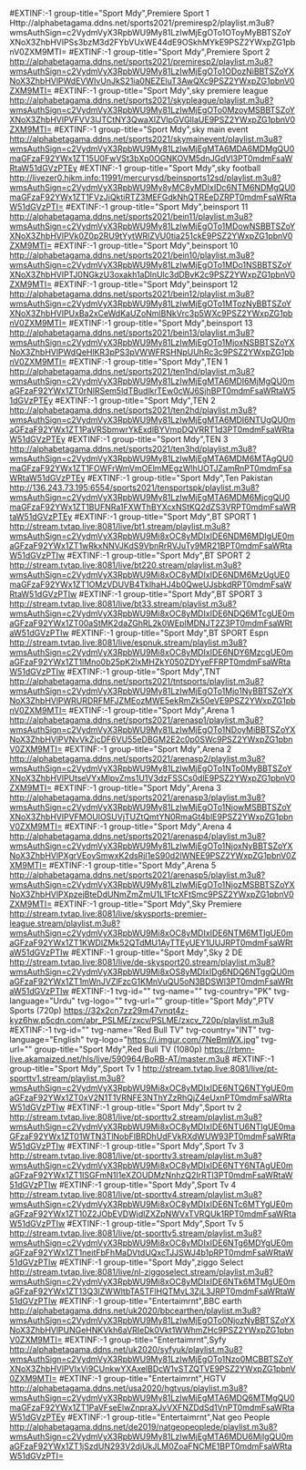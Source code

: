 #EXTINF:-1 group-title="Sport Mdy",Premiere Sport 1
Http://alphabetagama.ddns.net/sports2021/premiresp2/playlist.m3u8?wmsAuthSign=c2VydmVyX3RpbWU9My81LzIwMjEgOTo1OToyMyBBTSZoYXNoX3ZhbHVlPSs3bzM3d2FYbVUxWE44dE9OSkhMYkE9PSZ2YWxpZG1pbnV0ZXM9MTI=
#EXTINF:-1 group-title="Sport Mdy",Premiere Sport 2
http://alphabetagama.ddns.net/sports2021/premiresp2/playlist.m3u8?wmsAuthSign=c2VydmVyX3RpbWU9My81LzIwMjEgOTo1ODozNiBBTSZoYXNoX3ZhbHVlPWdEVWIvUnJkS21ia0NEZEluT3AwQXc9PSZ2YWxpZG1pbnV0ZXM9MTI=
#EXTINF:-1 group-title="Sport Mdy",sky premiere league
http://alphabetagama.ddns.net/sports2021/skypleague/playlist.m3u8?wmsAuthSign=c2VydmVyX3RpbWU9My81LzIwMjEgOTo0MzoyMSBBTSZoYXNoX3ZhbHVlPVFVV3lJTCtNY3QwaXlZVlpGVGlIaUE9PSZ2YWxpZG1pbnV0ZXM9MTI=
#EXTINF:-1 group-title="Sport Mdy",sky main event
http://alphabetagama.ddns.net/sports2021/skymainevent/playlist.m3u8?wmsAuthSign=c2VydmVyX3RpbWU9My81LzIwMjEgMTA6MDA6MDMgQU0maGFzaF92YWx1ZT15U0FwVSt3bXp0OGNKOVM5dnJGdVl3PT0mdmFsaWRtaW51dGVzPTEy
#EXTINF:-1 group-title="Sport Mdy",sky football
http://livezer0.hjkm.info:11991/mercurysd/beinsports12sd/playlist.m3u8?wmsAuthSign=c2VydmVyX3RpbWU9My8yMC8yMDIxIDc6NTM6NDMgQU0maGFzaF92YWx1ZT1FVzJiQktiRTZ3MEFGdkNhQTREeDZRPT0mdmFsaWRtaW51dGVzPTI=
#EXTINF:-1 group-title="Sport Mdy",beinsport 11
http://alphabetagama.ddns.net/sports2021/bein11/playlist.m3u8?wmsAuthSign=c2VydmVyX3RpbWU9My81LzIwMjEgOTo1MDowNSBBTSZoYXNoX3ZhbHVlPVk0Z0p2RU9tYytWRlZVU0tia251ckE9PSZ2YWxpZG1pbnV0ZXM9MTI=
#EXTINF:-1 group-title="Sport Mdy",beinsport 10
http://alphabetagama.ddns.net/sports2021/bein10/playlist.m3u8?wmsAuthSign=c2VydmVyX3RpbWU9My81LzIwMjEgOTo1MDo1NSBBTSZoYXNoX3ZhbHVlPTJ0NGkzU3oxakh1aDlnUlc3dDBvK2c9PSZ2YWxpZG1pbnV0ZXM9MTI=
#EXTINF:-1 group-title="Sport Mdy",beinsport 12
http://alphabetagama.ddns.net/sports2021/bein12/playlist.m3u8?wmsAuthSign=c2VydmVyX3RpbWU9My81LzIwMjEgOTo1MTozNyBBTSZoYXNoX3ZhbHVlPUxBa2xCeWdKaUZoNmlBNkVrc3p5WXc9PSZ2YWxpZG1pbnV0ZXM9MTI=
#EXTINF:-1 group-title="Sport Mdy",beinsport 13
http://alphabetagama.ddns.net/sports2021/bein13/playlist.m3u8?wmsAuthSign=c2VydmVyX3RpbWU9My81LzIwMjEgOTo1MjoxNSBBTSZoYXNoX3ZhbHVlPWdQeHlKR3pPS3pVWWFRSHNpUUhRc3c9PSZ2YWxpZG1pbnV0ZXM9MTI=
#EXTINF:-1 group-title="Sport Mdy",TEN 1
http://alphabetagama.ddns.net/sports2021/ten1hd/playlist.m3u8?wmsAuthSign=c2VydmVyX3RpbWU9My81LzIwMjEgMTA6MDI6MjMgQU0maGFzaF92YWx1ZT0rNlRSem5ldTBudlkrTEw0cWJ6SjhBPT0mdmFsaWRtaW51dGVzPTEy
#EXTINF:-1 group-title="Sport Mdy",TEN 2
http://alphabetagama.ddns.net/sports2021/ten2hd/playlist.m3u8?wmsAuthSign=c2VydmVyX3RpbWU9My81LzIwMjEgMTA6MDI6NTUgQU0maGFzaF92YWx1ZT1PaVRSbmwrYkExdlBYVmpDQVRRT1d3PT0mdmFsaWRtaW51dGVzPTEy
#EXTINF:-1 group-title="Sport Mdy",TEN 3
http://alphabetagama.ddns.net/sports2021/ten3hd/playlist.m3u8?wmsAuthSign=c2VydmVyX3RpbWU9My81LzIwMjEgMTA6MDM6MTAgQU0maGFzaF92YWx1ZT1FOWFrWmVmOElmMEgzWlhUOTJZamRnPT0mdmFsaWRtaW51dGVzPTEy
#EXTINF:-1 group-title="Sport Mdy",Ten Pakistan
http://136.243.73.195:6554/sports2021/tensportspk/playlist.m3u8?wmsAuthSign=c2VydmVyX3RpbWU9My81LzIwMjEgMTA6MDM6MjcgQU0maGFzaF92YWx1ZT1BUFNRa1FXWThBYXcxNStKQ2dZS3VRPT0mdmFsaWRtaW51dGVzPTEy
#EXTINF:-1 group-title="Sport Mdy",BT SPORT 1
http://stream.tvtap.live:8081/live/bt1.stream/playlist.m3u8?wmsAuthSign=c2VydmVyX3RpbWU9Mi8xOC8yMDIxIDE6NDM6MDIgUE0maGFzaF92YWx1ZT1wRkxNNVJKdS9VbnRrRVJuTy9MR21BPT0mdmFsaWRtaW51dGVzPTIw
#EXTINF:-1 group-title="Sport Mdy",BT SPORT 2
http://stream.tvtap.live:8081/live/bt220.stream/playlist.m3u8?wmsAuthSign=c2VydmVyX3RpbWU9Mi8xOC8yMDIxIDE6NDM6MzUgUE0maGFzaF92YWx1ZT1OMzVDUVB4TklhaHJ4b0QweUJsbkdRPT0mdmFsaWRtaW51dGVzPTIw
#EXTINF:-1 group-title="Sport Mdy",BT SPORT 3
http://stream.tvtap.live:8081/live/bt33.stream/playlist.m3u8?wmsAuthSign=c2VydmVyX3RpbWU9Mi8xOC8yMDIxIDE6NDQ6MTcgUE0maGFzaF92YWx1ZT00aStMK2daZGhRL2k0WEpIMDNJT2Z3PT0mdmFsaWRtaW51dGVzPTIw
#EXTINF:-1 group-title="Sport Mdy",BT SPORT Espn
http://stream.tvtap.live:8081/live/espnuk.stream/playlist.m3u8?wmsAuthSign=c2VydmVyX3RpbWU9Mi8xOC8yMDIxIDE6NDY6MzcgUE0maGFzaF92YWx1ZT1lMno0b25pK2lxMHZkY050ZDYyeFFRPT0mdmFsaWRtaW51dGVzPTIw
#EXTINF:-1 group-title="Sport Mdy",TNT 
http://alphabetagama.ddns.net/sports2021/tntsports/playlist.m3u8?wmsAuthSign=c2VydmVyX3RpbWU9My81LzIwMjEgOTo1Mjo1NyBBTSZoYXNoX3ZhbHVlPWRURDRFMFJZMEozMWE5ekRmZk50eVE9PSZ2YWxpZG1pbnV0ZXM9MTI=
#EXTINF:-1 group-title="Sport Mdy",Arena 1
http://alphabetagama.ddns.net/sports2021/arenasp1/playlist.m3u8?wmsAuthSign=c2VydmVyX3RpbWU9My81LzIwMjEgOTo1NDoyMiBBTSZoYXNoX3ZhbHVlPVNvVkZjcDF6VU55eDBGM2E2c0p0SWc9PSZ2YWxpZG1pbnV0ZXM9MTI=
#EXTINF:-1 group-title="Sport Mdy",Arena 2
http://alphabetagama.ddns.net/sports2021/arenasp2/playlist.m3u8?wmsAuthSign=c2VydmVyX3RpbWU9My81LzIwMjEgOTo1NTo0MyBBTSZoYXNoX3ZhbHVlPUtseVYxMlpvZms1U1V3dzFSSCs0dlE9PSZ2YWxpZG1pbnV0ZXM9MTI=
#EXTINF:-1 group-title="Sport Mdy",Arena 3
http://alphabetagama.ddns.net/sports2021/arenasp3/playlist.m3u8?wmsAuthSign=c2VydmVyX3RpbWU9My81LzIwMjEgOTo1NjowMSBBTSZoYXNoX3ZhbHVlPVFMOUlOSUVjTUZtQmtYN0RmaGt4blE9PSZ2YWxpZG1pbnV0ZXM9MTI=
#EXTINF:-1 group-title="Sport Mdy",Arena 4
http://alphabetagama.ddns.net/sports2021/arenasp4/playlist.m3u8?wmsAuthSign=c2VydmVyX3RpbWU9My81LzIwMjEgOTo1NjoxNyBBTSZoYXNoX3ZhbHVlPXgrVEoySmwxK2dsRjl1eS90d2lWNEE9PSZ2YWxpZG1pbnV0ZXM9MTI=
#EXTINF:-1 group-title="Sport Mdy",Arena 5
http://alphabetagama.ddns.net/sports2021/arenasp5/playlist.m3u8?wmsAuthSign=c2VydmVyX3RpbWU9My81LzIwMjEgOTo1NjozMSBBTSZoYXNoX3ZhbHVlPXpzejBteDdUNmZmZmU1L1FtcXFtSmc9PSZ2YWxpZG1pbnV0ZXM9MTI=
#EXTINF:-1 group-title="Sport Mdy",Sky Premiere
http://stream.tvtap.live:8081/live/skysports-premier-league.stream/playlist.m3u8?wmsAuthSign=c2VydmVyX3RpbWU9Mi8xOC8yMDIxIDE6NTM6MTIgUE0maGFzaF92YWx1ZT1KWDlZMk52QTdMU1AyTTEyUEY1UUJRPT0mdmFsaWRtaW51dGVzPTIw
#EXTINF:-1 group-title="Sport Mdy",Sky 2 DE
http://stream.tvtap.live:8081/live/de-skysport20.stream/playlist.m3u8?wmsAuthSign=c2VydmVyX3RpbWU9Mi8xOS8yMDIxIDg6NDQ6NTggQU0maGFzaF92YWx1ZT1mWnJVZlFzcG1KMnVuQU5oN3BDSWl3PT0mdmFsaWRtaW51dGVzPTIw
#EXTINF:-1 tvg-id="" tvg-name="" tvg-country="PK" tvg-language="Urdu" tvg-logo="" tvg-url="" group-title="Sport Mdy",PTV Sports (720p)
https://32x2cn7zz29m47vnqt4z-kyz6hw.p5cdn.com/abr_PSLME/zxcv/PSLME/zxcv_720p/playlist.m3u8
#EXTINF:-1 tvg-id="" tvg-name="Red Bull TV" tvg-country="INT" tvg-language="English" tvg-logo="https://i.imgur.com/7NeBmWX.jpg" tvg-url="" group-title="Sport Mdy",Red Bull TV (1080p)
https://rbmn-live.akamaized.net/hls/live/590964/BoRB-AT/master.m3u8
#EXTINF:-1 group-title="Sport Mdy",Sport Tv 1
http://stream.tvtap.live:8081/live/pt-sporttv1.stream/playlist.m3u8?wmsAuthSign=c2VydmVyX3RpbWU9Mi8xOC8yMDIxIDE6NTQ6NTYgUE0maGFzaF92YWx1ZT0xV2N1T1VRNFE3NThYZzRhQjZ4eUxnPT0mdmFsaWRtaW51dGVzPTIw
#EXTINF:-1 group-title="Sport Mdy",Sport tv 2
http://stream.tvtap.live:8081/live/pt-sporttv2.stream/playlist.m3u8?wmsAuthSign=c2VydmVyX3RpbWU9Mi8xOC8yMDIxIDE6NTU6NTIgUE0maGFzaF92YWx1ZT01WTN3TlNobFlBRDhUdFVkRXdWUW93PT0mdmFsaWRtaW51dGVzPTIw
#EXTINF:-1 group-title="Sport Mdy",Sport Tv 3
http://stream.tvtap.live:8081/live/pt-sporttv3.stream/playlist.m3u8?wmsAuthSign=c2VydmVyX3RpbWU9Mi8xOC8yMDIxIDE6NTY6NTAgUE0maGFzaF92YWx1ZT1ISGFmN1I1eXZOUDMzNnhzQ2IrRTl3PT0mdmFsaWRtaW51dGVzPTIw
#EXTINF:-1 group-title="Sport Mdy",Sport Tv 4
http://stream.tvtap.live:8081/live/pt-sporttv4.stream/playlist.m3u8?wmsAuthSign=c2VydmVyX3RpbWU9Mi8xOC8yMDIxIDE6NTc6MTYgUE0maGFzaF92YWx1ZT10Z2JObEVDWjdlZXZpNWVxTVRQUk1RPT0mdmFsaWRtaW51dGVzPTIw
#EXTINF:-1 group-title="Sport Mdy",Sport Tv 5
http://stream.tvtap.live:8081/live/pt-sporttv5.stream/playlist.m3u8?wmsAuthSign=c2VydmVyX3RpbWU9Mi8xOC8yMDIxIDE6NTg6MDYgUE0maGFzaF92YWx1ZT1neitFbFhMaDVtdUQxcTJJSWJ4b1pRPT0mdmFsaWRtaW51dGVzPTIw
#EXTINF:-1 group-title="Sport Mdy",ziggo Select
http://stream.tvtap.live:8081/live/nl-ziggoselect.stream/playlist.m3u8?wmsAuthSign=c2VydmVyX3RpbWU9Mi8xOC8yMDIxIDE6NTk6MTMgUE0maGFzaF92YWx1ZT13Q3lZWWltbTA5TFlHQTMvL3ZjL3JRPT0mdmFsaWRtaW51dGVzPTIw
#EXTINF:-1 group-title="Entertaimrnt",BBC earth
http://alphabetagama.ddns.net/uk2020/bbcearthen/playlist.m3u8?wmsAuthSign=c2VydmVyX3RpbWU9My81LzIwMjEgOTo0NjozNyBBTSZoYXNoX3ZhbHVlPUNGeHNKVkh6aVRIeDk0Vkt1WWhmZHc9PSZ2YWxpZG1pbnV0ZXM9MTI=
#EXTINF:-1 group-title="Entertaimrnt",Syfy
http://alphabetagama.ddns.net/uk2020/syfyuk/playlist.m3u8?wmsAuthSign=c2VydmVyX3RpbWU9My81LzIwMjEgOTo1Nzo0MCBBTSZoYXNoX3ZhbHVlPVIxVi9CUnkwYXAxelBDcW1vSTZQTVE9PSZ2YWxpZG1pbnV0ZXM9MTI=
#EXTINF:-1 group-title="Entertaimrnt",HGTV
http://alphabetagama.ddns.net/usa2020/hgtvus/playlist.m3u8?wmsAuthSign=c2VydmVyX3RpbWU9My81LzIwMjEgMTA6MDQ6MTMgQU0maGFzaF92YWx1ZT1PaVFseElwZnpraXJvVXFNZDdSd1VnPT0mdmFsaWRtaW51dGVzPTEy
#EXTINF:-1 group-title="Entertaimrnt",Nat geo People
http://alphabetagama.ddns.net/de2019/natgeopeoplede/playlist.m3u8?wmsAuthSign=c2VydmVyX3RpbWU9My81LzIwMjEgMTA6MDU6MjIgQU0maGFzaF92YWx1ZT1jSzdUN293V2djUkJLM0ZoaFNCME1BPT0mdmFsaWRtaW51dGVzPTI=

